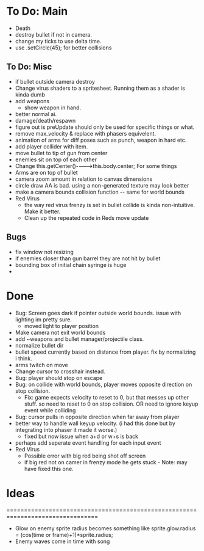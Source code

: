 # To Do: Main
- Death
- destroy bullet if not in camera.
- change my ticks to use delta time.
- use  .setCircle(45); for better collisions

## To Do: Misc
- if bullet outside camera destroy
- Change virus shaders to a spritesheet. Running them as a shader is kinda dumb
- add weapons
    - show weapon in hand.
- better normal ai.
- damage/death/respawn
- figure out is preUpdate should only be used for specific things or what.
- remove max_velocity & replace with phasers equivelent.
- animation of arms for diff poses such as punch, weapon in hard etc.
- add player collider with item.
- move bullet to tip of gun from center
- enemies sit on top of each other
- Change this.getCenter()---->this.body.center; For some things
- Arms are on top of bullet
- camera zoom amount in relation to canvas dimensions
- circle draw AA is bad. using a non-generated texture may look better
- make a camera bounds collision function
-- same for world bounds
- Red Virus
    - the way red virus frenzy is set in bullet collide is kinda non-intuitive.  Make it better.
    - Clean up the repeated code in Reds move update

## Bugs
- fix window not resizing 
- if enemies closer than gun barrel they are not hit by bullet
- bounding box of initial chain syringe is huge
- 


# Done
- Bug: Screen goes dark if pointer outside world bounds. issue with lighting im pretty sure.
    - moved light to player position
- Make camera not exit world bounds
- add ~weapons and bullet manager/projectile class.
- normalize bullet dir
- bullet speed currently based on distance from player. fix by normalizing i think.
- arms twitch on move
- Change cursor to crosshair instead.
- Bug: player should stop on escape
- Bug: on collide with world bounds, player moves opposite direction on stop collision.
    - Fix: game expects velocity to reset to 0, but that messes up other stuff. so need to reset to 0 on stop collision. OR need to ignore keyup event while colliding
- Bug: cursor pulls in opposite direction when far away from player
- better way to handle wall keyup velocity. (i had this done but by integrating into phaser it made it worse.)
    - fixed but now issue when a+d or w+s is back
- perhaps add seperate event handling for each input event
- Red Virus
    - Possible error with big red being shot off screen 
    - if big red not on camer in frenzy mode he gets stuck - Note: may have fixed this one.

# Ideas
================================================================================
- Glow on enemy sprite radius becomes something like sprite.glow.radius = (cos(time or frame)+1)*sprite.radius;
- Enemy waves come in time with song
